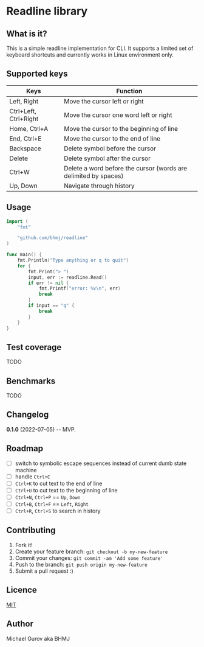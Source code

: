 # Readline library

## What is it?

This is a simple readline implementation for CLI. It supports a limited set of keyboard shortcuts and currently works in Linux environment only.

## Supported keys

Keys | Function
---|---
Left, Right | Move the cursor left or right
Ctrl+Left, Ctrl+Right | Move the cursor one word left or right
Home, Ctrl+A | Move the cursor to the beginning of line
End, Ctrl+E |  Move the cursor to the end of line
Backspace | Delete symbol before the cursor
Delete | Delete symbol after the cursor
Ctrl+W | Delete a word before the cursor (words are delimited by spaces)
Up, Down | Navigate through history

## Usage

```Go
import (
    "fmt"

    "github.com/bhmj/readline"
)

func main() {
    fmt.Println("Type anything or q to quit")
    for {
        fmt.Print("> ")
	    input, err := readline.Read()
	    if err != nil {
			fmt.Printf("error: %v\n", err)
		    break
        }
    	if input == "q" {
            break
        }
    }
}
```

## Test coverage

TODO

## Benchmarks

TODO

## Changelog

**0.1.0** (2022-07-05) -- MVP.

## Roadmap

- [ ] switch to symbolic escape sequences instead of current dumb state machine
- [ ] handle `Ctrl+C`
- [ ] `Ctrl+K` to cut text to the end of line
- [ ] `Ctrl+U` to cut text to the beginning of line
- [ ] `Ctrl+N`, `Ctrl+P` == `Up`, `Down`
- [ ] `Ctrl+B`, `Ctrl+F` == `Left`, `Right`
- [ ] `Ctrl+R`, `Ctrl+S` to search in history

## Contributing

1. Fork it!
2. Create your feature branch: `git checkout -b my-new-feature`
3. Commit your changes: `git commit -am 'Add some feature'`
4. Push to the branch: `git push origin my-new-feature`
5. Submit a pull request :)

## Licence

[MIT](http://opensource.org/licenses/MIT)

## Author

Michael Gurov aka BHMJ
